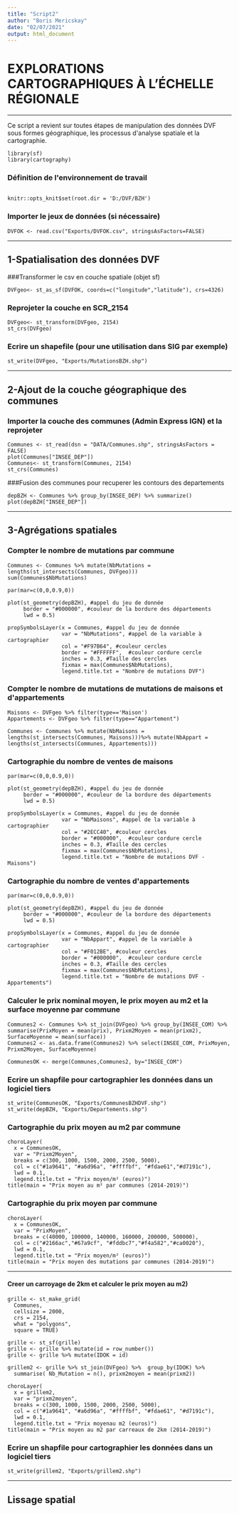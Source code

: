 ```yaml
---
title: "Script2"
author: "Boris Mericskay"
date: "02/07/2021"
output: html_document
---
```


# EXPLORATIONS CARTOGRAPHIQUES À L’ÉCHELLE RÉGIONALE 
---

Ce script a revient sur toutes étapes de manipulation des données DVF sous formes géographique, les processus d'analyse spatiale et la cartographie.

```{r cars}
library(sf)
library(cartography)
```

### Définition de l'environnement de travail

```{r setup}

knitr::opts_knit$set(root.dir = 'D:/DVF/BZH')
```

### Importer le jeux de données (si nécessaire)

```{r cars}
DVFOK <- read.csv("Exports/DVFOK.csv", stringsAsFactors=FALSE)
```

---
## 1-Spatialisation des données DVF


###Transformer le csv en couche spatiale (objet sf)

```{r cars}
DVFgeo<- st_as_sf(DVFOK, coords=c("longitude","latitude"), crs=4326)
```

### Reprojeter la couche en SCR_2154

```{r cars}
DVFgeo<- st_transform(DVFgeo, 2154)
st_crs(DVFgeo)
```

### Ecrire un shapefile (pour une utilisation dans SIG par exemple)

```{r cars}
st_write(DVFgeo, "Exports/MutationsBZH.shp")
```

---
## 2-Ajout de la couche géographique des communes


### Importer la couche des communes (Admin Express IGN) et la reprojeter

```{r cars}
Communes <- st_read(dsn = "DATA/Communes.shp", stringsAsFactors = FALSE)
plot(Communes["INSEE_DEP"])
Communes<- st_transform(Communes, 2154)
st_crs(Communes)
```


###Fusion des communes pour recuperer les contours des departements

```{r cars}
depBZH <- Communes %>% group_by(INSEE_DEP) %>% summarize()
plot(depBZH["INSEE_DEP"])
```

---

## 3-Agrégations spatiales

### Compter le nombre de mutations par commune

```{r cars}
Communes <- Communes %>% mutate(NbMutations = lengths(st_intersects(Communes, DVFgeo)))
sum(Communes$NbMutations)

par(mar=c(0,0,0.9,0))

plot(st_geometry(depBZH), #appel du jeu de donnée 
     border = "#000000", #couleur de la bordure des départements
     lwd = 0.5) 

propSymbolsLayer(x = Communes, #appel du jeu de donnée
                 var = "NbMutations", #appel de la variable à cartographier
                 col = "#F97B64", #couleur cercles
                 border = "#FFFFFF",  #couleur cordure cercle
                 inches = 0.3, #Taille des cercles
                 fixmax = max(Communes$NbMutations),
                 legend.title.txt = "Nombre de mutations DVF") 
```

### Compter le nombre de mutations de mutations de maisons et d'appartements

```{r cars}
Maisons <- DVFgeo %>% filter(type=='Maison')
Appartements <- DVFgeo %>% filter(type=="Appartement")

Communes <- Communes %>% mutate(NbMaisons = lengths(st_intersects(Communes, Maisons)))%>% mutate(NbAppart = lengths(st_intersects(Communes, Appartements)))
```


### Cartographie du nombre de ventes de maisons

```{r cars}
par(mar=c(0,0,0.9,0))

plot(st_geometry(depBZH), #appel du jeu de donnée 
     border = "#000000", #couleur de la bordure des départements
     lwd = 0.5) 

propSymbolsLayer(x = Communes, #appel du jeu de donnée
                 var = "NbMaisons", #appel de la variable à cartographier
                 col = "#2ECC40", #couleur cercles
                 border = "#000000",  #couleur cordure cercle
                 inches = 0.3, #Taille des cercles
                 fixmax = max(Communes$NbMutations),
                 legend.title.txt = "Nombre de mutations DVF - Maisons") 
```


### Cartographie du nombre de ventes d'appartements

```{r cars}
par(mar=c(0,0,0.9,0))

plot(st_geometry(depBZH), #appel du jeu de donnée 
     border = "#000000", #couleur de la bordure des départements
     lwd = 0.5) 

propSymbolsLayer(x = Communes, #appel du jeu de donnée
                 var = "NbAppart", #appel de la variable à cartographier
                 col = "#F012BE", #couleur cercles
                 border = "#000000",  #couleur cordure cercle
                 inches = 0.3, #Taille des cercles
                 fixmax = max(Communes$NbMutations),
                 legend.title.txt = "Nombre de mutations DVF -  Appartements") 

```

### Calculer le prix nominal moyen, le prix moyen au m2 et la surface moyenne par commune

```{r cars}
Communes2 <- Communes %>% st_join(DVFgeo) %>% group_by(INSEE_COM) %>% 
summarise(PrixMoyen = mean(prix), Prixm2Moyen = mean(prixm2), SurfaceMoyenne = mean(surface))
Communes2 <- as.data.frame(Communes2) %>% select(INSEE_COM, PrixMoyen, Prixm2Moyen, SurfaceMoyenne)

CommunesOK <- merge(Communes,Communes2, by="INSEE_COM")
```

### Ecrire un shapfile pour cartographier les données dans un logiciel tiers

```{r cars}
st_write(CommunesOK, "Exports/CommunesBZHDVF.shp")
st_write(depBZH, "Exports/Departements.shp")
```


### Cartographie du prix moyen au m2 par commune

```{r cars}
choroLayer(
  x = CommunesOK, 
  var = "Prixm2Moyen", 
  breaks = c(300, 1000, 1500, 2000, 2500, 5000),
  col = c("#1a9641", "#a6d96a", "#ffffbf", "#fdae61","#d7191c"),
  lwd = 0.1,
  legend.title.txt = "Prix moyen/m² (euros)")
title(main = "Prix moyen au m² par communes (2014-2019)")
```

### Cartographie du prix moyen par commune

```{r cars}
choroLayer(
  x = CommunesOK, 
  var = "PrixMoyen", 
  breaks = c(40000, 100000, 140000, 160000, 200000, 500000),
  col = c("#2166ac","#67a9cf", "#fddbc7","#f4a582","#ca0020"),
  lwd = 0.1,
  legend.title.txt = "Prix moyen/m² (euros)")
title(main = "Prix moyen des mutations par communes (2014-2019)")
```

---

#### Creer un carroyage de 2km et calculer le prix moyen au m2)

```{r cars}
grille <- st_make_grid(
  Communes,
  cellsize = 2000,
  crs = 2154,
  what = "polygons",
  square = TRUE)

grille <- st_sf(grille)
grille <- grille %>% mutate(id = row_number())
grille <- grille %>% mutate(IDOK = id)

grillem2 <- grille %>% st_join(DVFgeo) %>%  group_by(IDOK) %>%
  summarise( Nb_Mutation = n(), prixm2moyen = mean(prixm2))

choroLayer(
  x = grillem2,
  var = "prixm2moyen",
  breaks = c(300, 1000, 1500, 2000, 2500, 5000),
  col = c("#1a9641", "#a6d96a", "#ffffbf", "#fdae61", "#d7191c"),
  lwd = 0.1,
  legend.title.txt = "Prix moyenau m2 (euros)")
title(main = "Prix moyen au m2 par carreaux de 2km (2014-2019)")
```

### Ecrire un shapfile pour cartographier les données dans un logiciel tiers

```{r cars}
st_write(grillem2, "Exports/grillem2.shp")
```

---


## Lissage spatial


